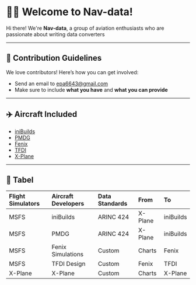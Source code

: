 # 🙋‍♀️ Welcome to Nav-data!

Hi there! We're **Nav-data**, a group of aviation enthusiasts who are passionate about writing data converters

---

## 🌈 Contribution Guidelines

We love contributors! Here’s how you can get involved:

- Send an email to [epa6643@gmail.com](mailto:epa6643@gmail.com)
- Make sure to include **what you have** and **what you can provide**

---

## ✈️ Aircraft Included

- [iniBuilds](https://inibuilds.com/)
- [PMDG](https://pmdg.com/)
- [Fenix](https://fenixsim.com/)
- [TFDI](https://tfdidesign.com/)
- [X-Plane](https://www.x-plane.com/)

---

## 🧩 Tabel

| **Flight Simulators** | **Aircraft Developers** | **Data Standards** | **From**   | **To**        |
|:----------------------|:------------------------|:-------------------|:-----------|:--------------|
| MSFS                  | iniBuilds               | ARINC 424          | X-Plane    | iniBuilds     |
| MSFS                  | PMDG                    | ARINC 424          | X-Plane    | iniBuilds     |
| MSFS                  | Fenix Simulations       | Custom             | Charts     | Fenix         |
| MSFS                  | TFDI Design             | Custom             | Fenix      | TFDI          |
| X-Plane               | X-Plane                 | Custom             | Charts     | X-Plane       |
